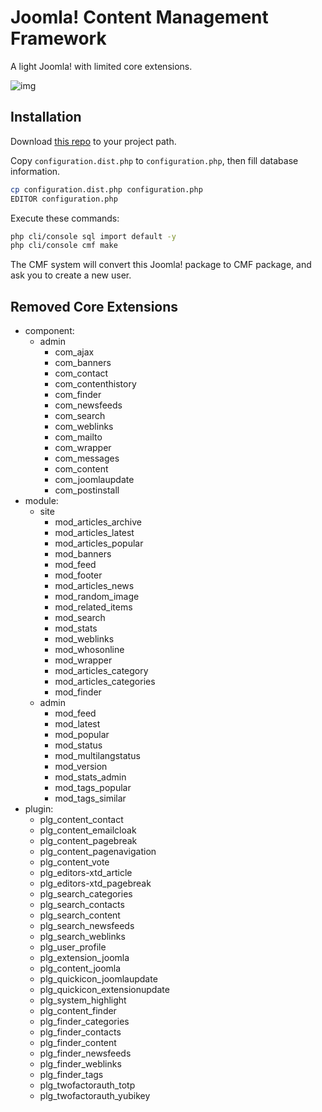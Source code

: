 # Joomla! Content Management Framework

A light Joomla! with limited core extensions.

![img](https://cloud.githubusercontent.com/assets/1639206/8377861/854887e2-1c47-11e5-96ee-77882d780328.jpg)

## Installation

Download [this repo](https://github.com/asika32764/joomla-cmf/archive/master.zip) to your project path.

Copy `configuration.dist.php` to `configuration.php`, then fill database information.

``` bash
cp configuration.dist.php configuration.php
EDITOR configuration.php
```

Execute these commands:

``` bash
php cli/console sql import default -y
php cli/console cmf make
```

The CMF system will convert this Joomla! package to CMF package, and ask you to create a new user.

## Removed Core Extensions

- component:
    - admin
        - com_ajax
        - com_banners
        - com_contact
        - com_contenthistory
        - com_finder
        - com_newsfeeds
        - com_search
        - com_weblinks
        - com_mailto
        - com_wrapper
        - com_messages
        - com_content
        - com_joomlaupdate
        - com_postinstall
- module:
    - site
        - mod_articles_archive
        - mod_articles_latest
        - mod_articles_popular
        - mod_banners
        - mod_feed
        - mod_footer
        - mod_articles_news
        - mod_random_image
        - mod_related_items
        - mod_search
        - mod_stats
        - mod_weblinks
        - mod_whosonline
        - mod_wrapper
        - mod_articles_category
        - mod_articles_categories
        - mod_finder
    - admin
        - mod_feed
        - mod_latest
        - mod_popular
        - mod_status
        - mod_multilangstatus
        - mod_version
        - mod_stats_admin
        - mod_tags_popular
        - mod_tags_similar
- plugin:
    - plg_content_contact
    - plg_content_emailcloak
    - plg_content_pagebreak
    - plg_content_pagenavigation
    - plg_content_vote
    - plg_editors-xtd_article
    - plg_editors-xtd_pagebreak
    - plg_search_categories
    - plg_search_contacts
    - plg_search_content
    - plg_search_newsfeeds
    - plg_search_weblinks
    - plg_user_profile
    - plg_extension_joomla
    - plg_content_joomla
    - plg_quickicon_joomlaupdate
    - plg_quickicon_extensionupdate
    - plg_system_highlight
    - plg_content_finder
    - plg_finder_categories
    - plg_finder_contacts
    - plg_finder_content
    - plg_finder_newsfeeds
    - plg_finder_weblinks
    - plg_finder_tags
    - plg_twofactorauth_totp
    - plg_twofactorauth_yubikey
